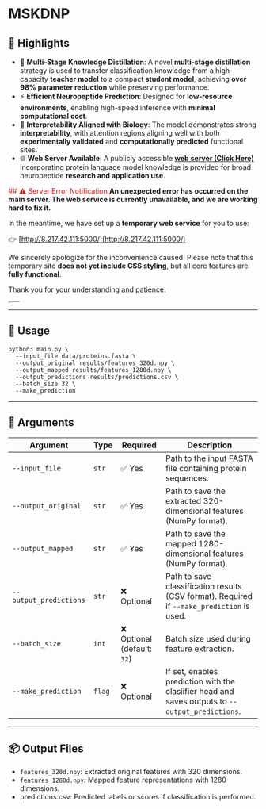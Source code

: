 # MSKDNP



## 📌 Highlights

- 🔬 **Multi-Stage Knowledge Distillation**:
   A novel **multi-stage distillation** strategy is used to transfer classification knowledge from a high-capacity **teacher model** to a compact **student model**, achieving **over 98% parameter reduction** while preserving performance.
- ⚡ **Efficient Neuropeptide Prediction**:
   Designed for **low-resource environments**, enabling high-speed inference with **minimal computational cost**.
- 🧠 **Interpretability Aligned with Biology**:
   The model demonstrates strong **interpretability**, with attention regions aligning well with both **experimentally validated** and **computationally predicted** functional sites.
- 🌐 **Web Server Available**:
   A publicly accessible ****[web server (Click Here)](https://awi.cuhk.edu.cn/~biosequence/MSKDNP/index.php)**** incorporating protein language model knowledge is provided for broad neuropeptide **research and application use**.
  
<span style="color:red">## ⚠️ Server Error Notification</span>
****An unexpected error has occurred on the main server. The web service is currently unavailable, and we are working hard to fix it.****

In the meantime, we have set up a **temporary web service** for you to use:

👉 [http://8.217.42.111:5000/](http://8.217.42.111:5000/)

We sincerely apologize for the inconvenience caused. Please note that this temporary site **does not yet include CSS styling**, but all core features are **fully functional**. 

Thank you for your understanding and patience.



<img src=".\figure\Interpretive.png" alt="Interpretive" style="zoom: 25%;" />





------

## 🚀 Usage

```
python3 main.py \
  --input_file data/proteins.fasta \
  --output_original results/features_320d.npy \
  --output_mapped results/features_1280d.npy \
  --output_predictions results/predictions.csv \
  --batch_size 32 \
  --make_prediction
```

------

## 🧾 Arguments

| Argument               | Type   | Required                   | Description                                                  |
| ---------------------- | ------ | -------------------------- | ------------------------------------------------------------ |
| `--input_file`         | `str`  | ✅ Yes                      | Path to the input FASTA file containing protein sequences.   |
| `--output_original`    | `str`  | ✅ Yes                      | Path to save the extracted 320-dimensional features (NumPy format). |
| `--output_mapped`      | `str`  | ✅ Yes                      | Path to save the mapped 1280-dimensional features (NumPy format). |
| `--output_predictions` | `str`  | ❌ Optional                 | Path to save classification results (CSV format). Required if `--make_prediction` is used. |
| `--batch_size`         | `int`  | ❌ Optional (default: `32`) | Batch size used during feature extraction.                   |
| `--make_prediction`    | `flag` | ❌ Optional                 | If set, enables prediction with the clasiifier head and saves outputs to `--output_predictions`. |

------

## 📦 Output Files

- `features_320d.npy`: Extracted original features with 320 dimensions.
- `features_1280d.npy`: Mapped feature representations with 1280 dimensions.
- predictions.csv: Predicted labels or scores if classification is performed.
